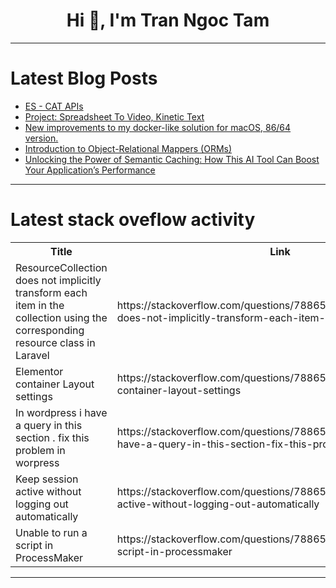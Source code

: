 <h1 align="center">Hi 👋, I'm Tran Ngoc Tam</h1>

---

# Latest Blog Posts 
<!-- BLOG-POST-LIST:START -->
- [ES - CAT APIs](https://dev.to/mallikarjunht/es-cat-apis-ilp)
- [Project: Spreadsheet To Video, Kinetic Text](https://dev.to/kocreative/project-spreadsheet-to-video-kinetic-text-4ad8)
- [New improvements to my docker-like solution for macOS, 86/64 version.](https://dev.to/okerew/new-improvements-to-my-docker-like-solution-for-macos-8664-version-1nf0)
- [Introduction to Object-Relational Mappers &lpar;ORMs&rpar;](https://dev.to/sebastiandevelops/introduction-to-object-relational-mappers-orms-3goo)
- [Unlocking the Power of Semantic Caching: How This AI Tool Can Boost Your Application’s Performance](https://dev.to/vaibhavacharya/unlocking-the-power-of-semantic-caching-how-this-ai-tool-can-boost-your-applications-performance-5b6f)
<!-- BLOG-POST-LIST:END -->

---

# Latest stack oveflow activity
<table>
  <tr><th>Title</th><th>Link</th></tr>
  <!-- STACKOVERFLOW:START --><tr><td>ResourceCollection does not implicitly transform each item in the collection using the corresponding resource class in Laravel</td><td>https://stackoverflow.com/questions/78865651/resourcecollection-does-not-implicitly-transform-each-item-in-the-collection-usi</td></tr><tr><td>Elementor container Layout settings</td><td>https://stackoverflow.com/questions/78865646/elementor-container-layout-settings</td></tr><tr><td>In wordpress i have a query in this section . fix this problem in worpress</td><td>https://stackoverflow.com/questions/78865547/in-wordpress-i-have-a-query-in-this-section-fix-this-problem-in-worpress</td></tr><tr><td>Keep session active without logging out automatically</td><td>https://stackoverflow.com/questions/78865368/keep-session-active-without-logging-out-automatically</td></tr><tr><td>Unable to run a script in ProcessMaker</td><td>https://stackoverflow.com/questions/78865298/unable-to-run-a-script-in-processmaker</td></tr><!-- STACKOVERFLOW:END -->
</table>

---


